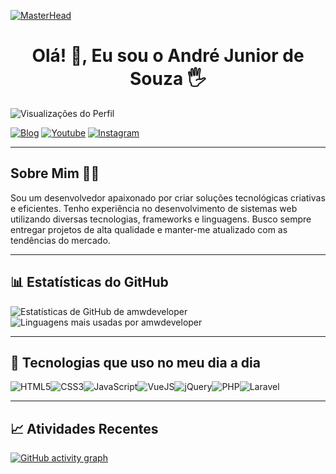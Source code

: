 [![MasterHead](https://64.media.tumblr.com/75ee871c3c70501014511f527b342213/74bb6bc1ad2987d5-a1/s1280x1920/ae89e529ec10b97daff14c6aa3db56e663fbe416.gif?token=eyJ0eXAiOiJKV1QiLCJhbGciOiJIUzI1NiJ9.eyJpc3MiOiJ1cm46YXBwOjdlMGQxODg5ODIyNjQzNzNhNWYwZDQxNWVhMGQyNmUwIiwic3ViIjoidXJuOmFwcDo3ZTBkMTg4OTgyMjY0MzczYTVmMGQ0MTVlYTBkMjZlMCIsImF1ZCI6WyJ1cm46c2VydmljZTpmaWxlLmRvd25sb2FkIl0sIm9iaiI6W1t7InBhdGgiOiIvZi8xMmNiZThhNC1mNTVjLTRiNDAtODViYi1kOGUxNDA1ZTdiODQvZDloMDN2Yi0xNWY2ZGUzOC1iNjhjLTQwNDctYWVhOS04NjkyNzkzOWM0MGYuZ2lmIn1dXX0.mgXRYzWKQXJ5HimPXPiAejPOVncc-RlQuj4UeWeen5A)](https://rishavchanda.io)
<h1 align="center">Olá! 👋, Eu sou o André Junior de Souza 🖐️</h1>

<p align="left"> 
  <img src="https://komarev.com/ghpvc/?username=amwdeveloper&label=Profile%20views&color=0e75b6&style=flat" alt="Visualizações do Perfil" />
</p>

[![Blog](https://img.shields.io/website?label=AMWDeveloper.com.br&style=for-the-badge&url=https://amwdeveloper.com.br/)](https://amwdeveloper.com.br)
[![Youtube](https://img.shields.io/badge/YouTube-FF0000?style=for-the-badge&logo=youtube&logoColor=white)](https://youtube.com/c/amwdeveloper)
[![Instagram](https://img.shields.io/badge/Instagram-E4405F?style=for-the-badge&logo=instagram&logoColor=white)](https://instagram.com/amwdeveloper)

---

## Sobre Mim 🧑‍💻
Sou um desenvolvedor apaixonado por criar soluções tecnológicas criativas e eficientes. Tenho experiência no desenvolvimento de sistemas web utilizando diversas tecnologias, frameworks e linguagens. Busco sempre entregar projetos de alta qualidade e manter-me atualizado com as tendências do mercado.

---

## 📊 Estatísticas do GitHub

<img src="https://github-readme-stats.vercel.app/api?username=amwdeveloper&show_icons=true&locale=pt-br&theme=tokyonight" alt="Estatísticas de GitHub de amwdeveloper" />

<img src="https://github-readme-stats.vercel.app/api/top-langs?username=amwdeveloper&show_icons=true&locale=pt-br&layout=compact&theme=tokyonight" alt="Linguagens mais usadas por amwdeveloper" />

---

## 🚀 Tecnologias que uso no meu dia a dia

<div style="display: flex; flex-wrap: wrap;">
  <img align="center" alt="HTML5" src="https://img.shields.io/badge/HTML5-E34F26?style=for-the-badge&logo=html5&logoColor=white" />
  <img align="center" alt="CSS3" src="https://img.shields.io/badge/CSS3-1572B6?style=for-the-badge&logo=css3&logoColor=white" />
  <img align="center" alt="JavaScript" src="https://img.shields.io/badge/JavaScript-F7DF1E?style=for-the-badge&logo=javascript&logoColor=black" />
  <img align="center" alt="VueJS" src="https://img.shields.io/badge/Vue.js-4FC08D?style=for-the-badge&logo=vue.js&logoColor=white" />
  <img align="center" alt="jQuery" src="https://img.shields.io/badge/jQuery-0769AD?style=for-the-badge&logo=jquery&logoColor=white" />
  <img align="center" alt="PHP" src="https://img.shields.io/badge/PHP-777BB4?style=for-the-badge&logo=php&logoColor=white" />
  <img align="center" alt="Laravel" src="https://img.shields.io/badge/Laravel-FF2D20?style=for-the-badge&logo=laravel&logoColor=white" />
</div>

---

## 📈 Atividades Recentes
[![GitHub activity graph](https://activity-graph.herokuapp.com/graph?username=amwdeveloper&&theme=xcode)](https://github.com/amwdeveloper)
